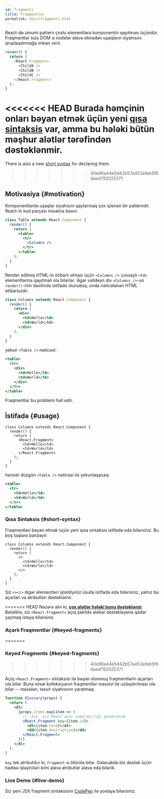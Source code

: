 ```yaml
---
id: fragments
title: Fraqmentlər
permalink: docs/fragments.html
---
```


React-də ümumi pattern çoxlu elementlərə komponentin qayıtması üçündür. Fraqmentlər sizə DOM-a nodelar əlavə etmədən uşaqların siyahısını qruplaşdırmağa imkan verir.

```js
render() {
  return (
    <React.Fragment>
      <ChildA />
      <ChildB />
      <ChildC />
    </React.Fragment>
  );
}
```

<<<<<<< HEAD
Burada həmçinin onları bəyan etmək üçün yeni [qısa sintaksis](#short-syntax) var, amma bu hələki bütün məşhur alətlər tərəfindən dəstəklənmir.
=======
There is also a new [short syntax](#short-syntax) for declaring them.
>>>>>>> 40e96a44e5d42b57a453afeb5f6daed792025371

## Motivasiya {#motivation}

Komponentlərdə uşaqlar siyahısını qaytarmaq çox işlənən bir patterndir. React-in kod parçası misalına baxın:

```jsx
class Table extends React.Component {
  render() {
    return (
      <table>
        <tr>
          <Columns />
        </tr>
      </table>
    );
  }
}
```

Render edilmiş HTML-in etibarlı olması üçün `<Columns />` çoxsaylı `<td>` elementlərinə qayıtmalı ola bilərlər. Əgər valideyn div `<Columns />`-un `render()`-inin daxilində istifadə olunubsa, onda nəticələnən HTML etibarsızdır.

```jsx
class Columns extends React.Component {
  render() {
    return (
      <div>
        <td>Hello</td>
        <td>World</td>
      </div>
    );
  }
}
```

yekun `<Table />` nəticəsi:

```jsx
<table>
  <tr>
    <div>
      <td>Hello</td>
      <td>World</td>
    </div>
  </tr>
</table>
```

Fraqmentlər bu problemi həll edir.

## İstifadə {#usage}

```jsx{4,7}
class Columns extends React.Component {
  render() {
    return (
      <React.Fragment>
        <td>Hello</td>
        <td>World</td>
      </React.Fragment>
    );
  }
}
```

hansıki düzgün `<Table />` nəticəsi ilə yekunlaşacaq:

```jsx
<table>
  <tr>
    <td>Hello</td>
    <td>World</td>
  </tr>
</table>
```

### Qısa Sintaksis {#short-syntax}

Fraqmentləri bəyan etmək üçün yeni qısa sintaksis istifadə edə bilərsiniz. Bu boş təqlərə bənzəyir:

```jsx{4,7}
class Columns extends React.Component {
  render() {
    return (
      <>
        <td>Hello</td>
        <td>World</td>
      </>
    );
  }
}
```

Siz `<></>` digər elementləri işlətdiyiniz üsulla istifadə edə bilərsiniz, yalnız bu açarları və atributları dəstəkləmir.

<<<<<<< HEAD
Nəzərə alın ki, **[çox alətlər hələki bunu dəstəkləmir](/blog/2017/11/28/react-v16.2.0-fragment-support.html#support-for-fragment-syntax)**. Beləliklə, siz `<React.Fragment>` açıq şəkildə alətlər dəstəkləyənə qədər yazmaq istəyə bilərsiniz.

### Açarlı Fraqmentlər {#keyed-fragments}
=======
### Keyed Fragments {#keyed-fragments}
>>>>>>> 40e96a44e5d42b57a453afeb5f6daed792025371

Açıq `<React.Fragment>` sintaksisi ilə bəyan olunmuş fraqmentlərin açarları ola bilər. Buna misal kolleksiyanın fraqmentlər massivi ilə uzlaşdırılması ola bilər -- məsələn, təsvir siyahısının yaratmaq:

```jsx
function Glossary(props) {
  return (
    <dl>
      {props.items.map(item => (
        // `key`-siz React açar xəbərdarlığı göndərəcək
        <React.Fragment key={item.id}>
          <dt>{item.term}</dt>
          <dd>{item.description}</dd>
        </React.Fragment>
      ))}
    </dl>
  );
}
```

`key` tək atributdur ki, `Fragment`-ə ötürülə bilər. Gələcəkdə biz dəstək üçün hadisə işləyiciləri kimi əlavə atributlar əlavə edə bilərik. 

### Live Demo {#live-demo}

Siz yeni JSX fraqment sintaksisini [CodePen](https://codepen.io/reactjs/pen/VrEbjE?editors=1000) ilə yoxlaya bilərsiniz.
